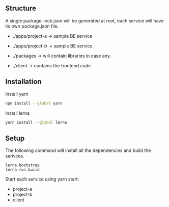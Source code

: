 ## Structure

A single package-lock.json will be generated at root, each service will have its own package.json file.

* ./apps/project-a → sample BE service

* ./apps/project-b → sample BE service

* ./packages → will contain libraries in case any.

* ./client → contains the frontend code


## Installation

Install yarn

```bash
npm install --global yarn
```

Install lerna


```bash
yarn install --global lerna
```

## Setup

The following command will install all the dependencies and build the serivces.
```
lerna bootstrap
lerna run build
```

Start each service using yarn start:

* project-a
* project-b
* client
